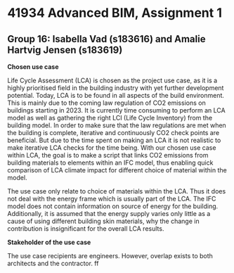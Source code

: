 # 41934 Advanced BIM, Assignment 1
## Group 16: Isabella Vad (s183616) and Amalie Hartvig Jensen (s183619)

**Chosen use case**

Life Cycle Assessment (LCA) is chosen as the project use case, as it is a highly prioritised field in the building industry with yet further development potential. 
Today, LCA is to be found in all aspects of the build environment. This is mainly due to the coming law regulation of CO2 emissions on buildings starting in 2023. 
It is currently time consuming to perform an LCA model as well as gathering the right LCI (Life Cycle Inventory) from the building model. 
In order to make sure that the law regulations are met when the building is complete, iterative and continuously CO2 check points are beneficial. But due to the time spent on making an LCA it is not realistic to make iterative LCA checks for the time being. 
With our chosen use case within LCA, the goal is to make a script that links CO2 emissions from building materials to elements within an IFC model, thus enabling quick comparison of LCA climate impact for different choice of material within the model.  

The use case only relate to choice of materials within the LCA. Thus it does not deal with the energy frame which is usually part of the LCA. 
The IFC model does not contain information on source of energy for the building. Additionally, it is assumed that the energy supply varies only little as a cause of using different building skin materials, why the change in contribution is insignificant for the overall LCA results. 

**Stakeholder of the use case**

The use case recipients are engineers. However, overlap exists to both architects and the contractor.
ff
